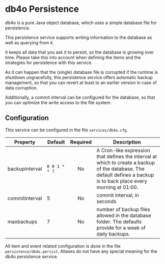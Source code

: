 # db4o Persistence

db4o is a pure Java object database, which uses a simple database file for persistence. 

This persistence service supports writing information to the database as well as querying from it.

It keeps all data that you ask it to persist, so the database is growing over time. Please take this into account when defining the items and the strategies for persistence with this service.

As it can happen that the (single) database file is corrupted if the runtime is shutdown ungracefully, this persistence service offers automatic backup management, so that you can revert at least to an earlier version in case of data corruption.

Additionally, a commit interval can be configured for the database, so that you can optimize the write access to the file system.

## Configuration

This service can be configured in the file `services/db4o.cfg`.

| Property | Default | Required | Description |
|----------|---------|:--------:|-------------|
| backupinterval | `0 0 1 * * ?` | No | A Cron-like expression that defines the interval at which to create a backup of the database.  The default defines a backup is to back place every morning at 01:00. |
| commitinterval | 5 |    No    | commit interval, in seconds |
| maxbackups | 7     |    No    | number of backup files allowed in the database folder.  The defaults provide for a week of daily backups. |

All item and event related configuration is done in the file `persistence/db4o.persist`.  Aliases do not have any special meaning for the db4o persistence service.
